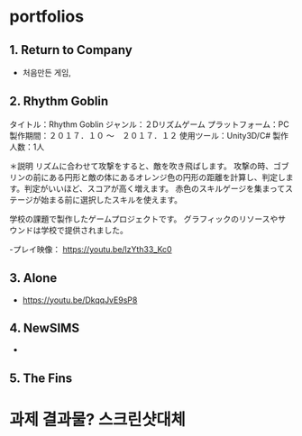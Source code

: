 # portfolios

## 1. Return to Company
 - 처음만든 게임, 

## 2. Rhythm Goblin
タイトル：Rhythm Goblin
ジャンル：２Dリズムゲーム
プラットフォーム：PC
製作期間：２０１７．１０ ～　２０１７．１２
使用ツール：Unity3D/C#
製作人数：1人

＊説明
リズムに合わせて攻撃をすると、敵を吹き飛ばします。
攻撃の時、ゴブリンの前にある円形と敵の体にあるオレンジ色の円形の距離を計算し、判定します。判定がいいほど、スコアが高く増えます。
赤色のスキルゲージを集まってステージが始まる前に選択したスキルを使えます。

学校の課題で製作したゲームプロジェクトです。
グラフィックのリソースやサウンドは学校で提供されました。

 -プレイ映像： https://youtu.be/lzYth33_Kc0
 
## 3. Alone
- https://youtu.be/DkqqJvE9sP8
 
## 4. NewSIMS
- 

## 5. The Fins


# 과제 결과물? 스크린샷대체 

## 
